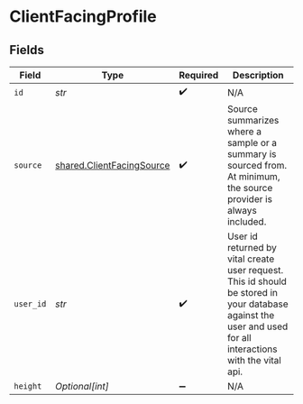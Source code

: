 # ClientFacingProfile


## Fields

| Field                                                                                                                                                       | Type                                                                                                                                                        | Required                                                                                                                                                    | Description                                                                                                                                                 |
| ----------------------------------------------------------------------------------------------------------------------------------------------------------- | ----------------------------------------------------------------------------------------------------------------------------------------------------------- | ----------------------------------------------------------------------------------------------------------------------------------------------------------- | ----------------------------------------------------------------------------------------------------------------------------------------------------------- |
| `id`                                                                                                                                                        | *str*                                                                                                                                                       | :heavy_check_mark:                                                                                                                                          | N/A                                                                                                                                                         |
| `source`                                                                                                                                                    | [shared.ClientFacingSource](../../models/shared/clientfacingsource.md)                                                                                      | :heavy_check_mark:                                                                                                                                          | Source summarizes where a sample or a summary is sourced from.<br/>At minimum, the source provider is always included.                                      |
| `user_id`                                                                                                                                                   | *str*                                                                                                                                                       | :heavy_check_mark:                                                                                                                                          | User id returned by vital create user request. This id should be stored in your database against the user and used for all interactions with the vital api. |
| `height`                                                                                                                                                    | *Optional[int]*                                                                                                                                             | :heavy_minus_sign:                                                                                                                                          | N/A                                                                                                                                                         |